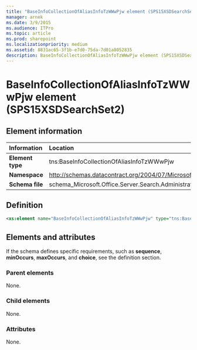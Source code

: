 ```yaml
---
title: "BaseInfoCollectionOfAliasInfoTzWWwPjw element (SPS15XSDSearchSet2)"
manager: arnek
ms.date: 3/9/2015
ms.audience: ITPro
ms.topic: article
ms.prod: sharepoint
ms.localizationpriority: medium
ms.assetid: 8831ac65-3f1b-e7d0-75da-7d01a8052835
description: BaseInfoCollectionOfAliasInfoTzWWwPjw element (SPS15XSDSearchSet2) is an XML element.
---
```


# BaseInfoCollectionOfAliasInfoTzWWwPjw element (SPS15XSDSearchSet2)

## Element information

|Information|Location|
|:-----|:-----|
|**Element type** <br/> |tns:BaseInfoCollectionOfAliasInfoTzWWwPjw  <br/> |
|**Namespace** <br/> |http://schemas.datacontract.org/2004/07/Microsoft.Office.Server.Search.Administration  <br/> |
|**Schema file** <br/> |schema_Microsoft.Office.Server.Search.Administration.xsd  <br/> |
   
## Definition

```XML
<xs:element name="BaseInfoCollectionOfAliasInfoTzWWwPjw" type="tns:BaseInfoCollectionOfAliasInfoTzWWwPjw"></xs:element>

```

## Elements and attributes

If the schema defines specific requirements, such as **sequence**, **minOccurs**, **maxOccurs**, and **choice**, see the definition section. 
  
### Parent elements

None.
  
### Child elements

None.
  
### Attributes

None.
  

